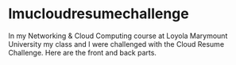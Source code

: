 # lmucloudresumechallenge
In my Networking &amp; Cloud Computing course at Loyola Marymount University my class and I were challenged with the Cloud Resume Challenge. Here are the front and back parts. 
